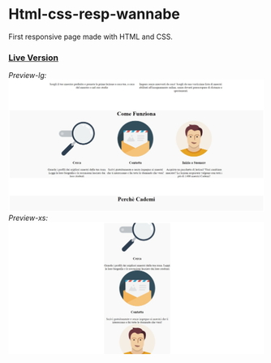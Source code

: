 # Html-css-resp-wannabe
First responsive page made with HTML and CSS.

### [Live Version](https://gianluigivitale.github.io/html-css-resp-wannabe/)

_Preview-lg:_
![Preview](img/preview-lg.jpg "Preview-lg")
_Preview-xs:_
![Preview](img/preview-xs.jpg "Preview-xs")
